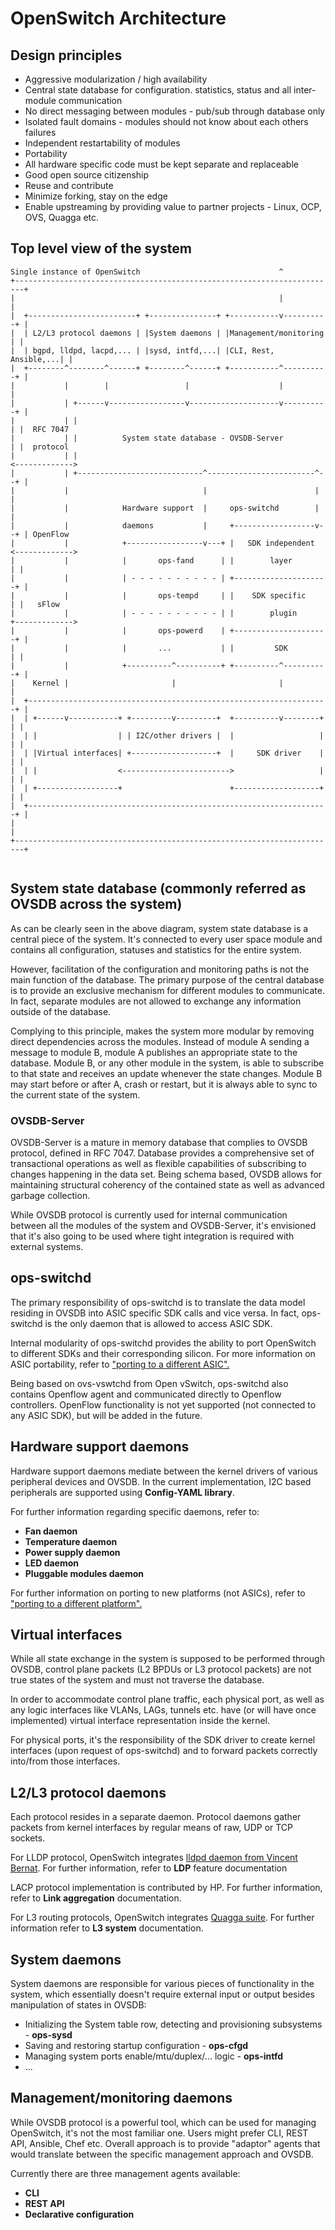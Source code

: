 OpenSwitch Architecture
======================

Design principles
------------------
* Aggressive modularization / high availability
 * Central state database for configuration. statistics, status and all inter-module communication
 * No direct messaging between modules - pub/sub through database only
 * Isolated fault domains - modules should not know about each others failures
 * Independent restartability of modules
* Portability
 * All hardware specific code must be kept separate and replaceable
* Good open source citizenship
 * Reuse and contribute
 * Minimize forking, stay on the edge
 * Enable upstreaming by providing value to partner projects - Linux, OCP, OVS, Quagga etc.

Top level view of the system
----------------------------

```ditaa
Single instance of OpenSwitch                               ^
+------------------------------------------------------------------------+
|                                                           |            |
|  +------------------------+ +---------------+ +-----------v----------+ |
|  | L2/L3 protocol daemons | |System daemons | |Management/monitoring | |
|  | bgpd, lldpd, lacpd,... | |sysd, intfd,...| |CLI, Rest, Ansible,...| |
|  +--------^--------^------+ +--------^------+ +-----------^----------+ |
|           |        |                 |                    |            |
|           | +------v-----------------v--------------------v----------+ |
|           | |                                                        | |  RFC 7047
|           | |          System state database - OVSDB-Server          | |  protocol
|           | |                                                        <------------->
|           | +----------------------------^------------------------^--+ |
|           |                              |                        |    |
|           |            Hardware support  |     ops-switchd        |    |
|           |            daemons           |     +------------------v--+ | OpenFlow
|           |            +-----------------v---+ |   SDK independent   <------------->
|           |            |       ops-fand      | |        layer        | |
|           |            | - - - - - - - - - - | +---------------------+ |
|           |            |       ops-tempd     | |    SDK specific     | |   sFlow
|           |            | - - - - - - - - - - | |        plugin       +------------->
|           |            |       ops-powerd    | +---------------------+ |
|           |            |       ...           | |         SDK         | |
|           |            +----------^----------+ +----------^----------+ |
|    Kernel |                       |                       |            |
|  +-------------------------------------------------------------------+ |
|  | +------v-----------+ +---------v---------+  +----------v--------+ | |
|  | |                  | | I2C/other drivers |  |                   | | |
|  | |Virtual interfaces| +-------------------+  |     SDK driver    | | |
|  | |                  <------------------------>                   | | |
|  | +------------------+                        +-------------------+ | |
|  +-------------------------------------------------------------------+ |
|                                                                        |
+------------------------------------------------------------------------+


```
System state database (commonly referred as OVSDB across the system)
--------------------------------------------------------------------
As can be clearly seen in the above diagram, system state database is a central piece of the system.
It's connected to every user space module and contains all configuration, statuses and statistics for the entire system.

However, facilitation of the configuration and monitoring paths is not the main function of the database. The primary purpose of the central database is to provide an exclusive mechanism for different modules to communicate. In fact, separate modules are not allowed to exchange any information outside of the database.

Complying to this principle, makes the system more modular by removing direct dependencies across the modules. Instead of module A sending a message to module B, module A publishes an appropriate state to the database. Module B, or any other module in the system, is able to subscribe to that state and receives an update whenever the state changes. Module B may start before or after A, crash or restart, but it is always able to sync to the current state of the system.

### OVSDB-Server ###
OVSDB-Server is a mature in memory database that complies to OVSDB protocol, defined in RFC 7047. Database provides a comprehensive set of transactional operations as well as flexible capabilities of subscribing to changes happening in the data set. Being schema based, OVSDB allows for maintaining structural coherency of the contained state as well as advanced garbage collection.

While OVSDB protocol is currently used for internal communication between all the modules of the system and OVSDB-Server, it's envisioned that it's also going to be used where tight integration is required with external systems.

ops-switchd
-----------
The primary responsibility of ops-switchd is to translate the data model residing in OVSDB into ASIC specific SDK calls and vice versa.
In fact, ops-switchd is the only daemon that is allowed to access ASIC SDK.

Internal modularity of ops-switchd provides the ability to port OpenSwitch to different SDKs and their corresponding silicon. For more information on ASIC portability, refer to ["porting to a different ASIC".](/documents/user/porting#porting_to_a_different_asic)

Being based on ovs-vswtchd from Open vSwitch, ops-switchd also contains Openflow agent and communicated directly to Openflow controllers. OpenFlow functionality is not yet supported (not connected to any ASIC SDK), but will be added in the future.

Hardware support daemons
------------------------
Hardware support daemons mediate between the kernel drivers of various peripheral devices and OVSDB. In the current implementation, I2C based peripherals are supported using **Config-YAML library**.

For further information regarding specific daemons, refer to:
* **Fan daemon**
* **Temperature daemon**
* **Power supply daemon**
* **LED daemon**
* **Pluggable modules daemon**

For further information on porting to new platforms (not ASICs), refer to ["porting to a different platform".](/documents/user/porting#porting_to_a_different_platform)

Virtual interfaces
------------------
While all state exchange in the system is supposed to be performed through OVSDB, control plane packets (L2 BPDUs or L3 protocol packets) are not true states of the system and must not traverse the database.

In order to accommodate control plane traffic, each physical port, as well as any logic interfaces like VLANs, LAGs, tunnels etc. have (or will have once implemented) virtual interface representation inside the kernel.

For physical ports, it's the responsibility of the SDK driver to create kernel interfaces (upon request of ops-switchd) and to forward packets correctly into/from those interfaces.

L2/L3 protocol daemons
----------------------
Each protocol resides in a separate daemon.
Protocol daemons gather packets from kernel interfaces by regular means of raw, UDP or TCP sockets.

For LLDP protocol, OpenSwitch integrates [lldpd daemon from Vincent Bernat](https://github.com/vincentbernat/lldpd). For further information, refer to **LDP** feature documentation

LACP protocol implementation is contributed by HP. For further information, refer to **Link aggregation** documentation.

For L3 routing protocols, OpenSwitch integrates [Quagga suite](https://github.com/opensourcerouting/quagga). For further information refer to **L3 system** documentation.

System daemons
--------------
System daemons are responsible for various pieces of functionality in the system, which essentially doesn't require external input or output besides manipulation of states in OVSDB:
* Initializing the System table row, detecting and provisioning subsystems - **ops-sysd**
* Saving and restoring startup configuration - **ops-cfgd**
* Managing system ports enable/mtu/duplex/... logic - **ops-intfd**
* ...


Management/monitoring daemons
-----------------------------
While OVSDB protocol is a powerful tool, which can be used for managing OpenSwitch, it's not the most familiar one. Users might prefer CLI, REST API, Ansible, Chef etc.
Overall approach is to provide "adaptor" agents that would translate between the specific management approach and OVSDB.

Currently there are three management agents available:
* **CLI**
* **REST API**
* **Declarative configuration**
